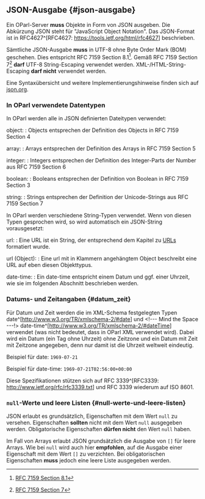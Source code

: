 ## JSON-Ausgabe {#json-ausgabe}

Ein OParl-Server **muss** Objekte in Form von JSON ausgeben. Die Abkürzung JSON steht
für "JavaScript Object Notation". Das JSON-Format ist in
RFC4627^[RFC4627: <https://tools.ietf.org/html/rfc4627>] beschrieben.

Sämtliche JSON-Ausgabe **muss** in UTF-8 ohne Byte Order Mark (BOM) geschehen. Dies entspricht
RFC 7159 Section 8.1[^fn-rfc7159-81]. Gemäß RFC 7159 Section 7[^fn-rfc7159-7] **darf** UTF-8
String-Escaping verwendet werden. XML-/HTML-String-Escaping **darf nicht** verwendet werden.

Eine Syntaxübersicht und weitere Implementierungshinweise finden sich auf
[json.org](http://json.org/).

[^fn-rfc7159-7]: [RFC 7159 Section 7](https://tools.ietf.org/html/rfc7159#section-7)
[^fn-rfc7159-81]: [RFC 7159 Section 8.1](https://tools.ietf.org/html/rfc7159#section-8.1)

### In OParl verwendete Datentypen

In OParl werden alle in JSON definierten Dateitypen verwendet:

object:
:   Objects entsprechen der Definition des Objects in RFC 7159 Section 4

array:
:   Arrays entsprechen der Definition des Arrays in RFC 7159 Section 5

integer:
:   Integers entsprechen der Definition des Integer-Parts der Number aus RFC 7159 Section 6

boolean:
:   Booleans entsprechen der Definition von Boolean in RFC 7159 Section 3

string:
:   Strings entsprechen der Definition der Unicode-Strings aus RFC 7159 Section 7


In OParl werden verschiedene String-Typen verwendet. Wenn von diesen Typen gesprochen wird,
so wird automatisch ein JSON-String vorausgesetzt:

url:
:   Eine URL ist ein String, der entsprechend dem Kapitel zu [URLs](#urls) formatiert wurde.

url (Object):
:   Eine url mit in Klammern angehängtem Object beschreibt eine URL auf eben diesen Objekttypus.

date-time:
:   Ein date-time entspricht einem Datum und ggf. einer Uhrzeit, wie sie im folgenden Abschnitt beschrieben werden.

### Datums- und Zeitangaben  {#datum_zeit}

Für Datum und Zeit werden die im XML-Schema festgelegten Typen
date^[<http://www.w3.org/TR/xmlschema-2/#date>]
und <!--- Mind the Space ---!>
date-time^[<http://www.w3.org/TR/xmlschema-2/#dateTime>]
verwendet (was nicht bedeutet, dass in OParl XML verwendet wird). Dabei wird
ein Datum (ein Tag ohne Uhrzeit) ohne Zeitzone und ein Datum mit Zeit mit
Zeitzone angegeben, denn nur damit ist die Uhrzeit weltweit eindeutig.

Beispiel für date: `1969-07-21`

Beispiel für date-time: `1969-07-21T02:56:00+00:00`

Diese Spezifikationen stützen sich auf RFC 3339^[RFC3339:
<http://www.ietf.org/rfc/rfc3339.txt>] und RFC 3339 wiederum auf ISO 8601.

### `null`-Werte und leere Listen {#null-werte-und-leere-listen}

JSON erlaubt es grundsätzlich, Eigenschaften mit dem Wert `null` zu versehen.
Eigenschaften **sollten** nicht mit dem Wert `null` ausgegeben werden.
Obligatorische Eigenschaften **dürfen nicht** den Wert `null` haben.

Im Fall von Arrays erlaubt JSON grundsätzlich die Ausgabe von `[]` für leere
Arrays. Wie bei `null` wird auch hier **empfohlen**, auf die Ausgabe einer
Eigenschaft mit dem Wert `[]` zu verzichten. Bei obligatorischen Eigenschaften
**muss** jedoch eine leere Liste ausgegeben werden.
